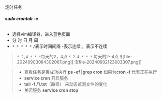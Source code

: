 定时任务
###### **sudo crontab -e** 
- 选择vim编译器，进入蓝色页面
- 分 时 日 月 周
- `* * * * *`
`/`表示时间间隔
-表示连续
，表示不连续
> `* 2,4 * * *`每天的2，4点
> `* 2-4 * * *` 每天的2~4点
> ![[file-20240903084302067.png]]
![[file-20240902123003307.png]]

>  - 查看任务是否成功执行
>  **ps -ef |grep cron** 
>  如果为**cron -f** 代表正在执行
>  - **service cron** 开启服务
>  - **tail -f /1.txt**（路径） 来动态监测文件的变化
>  - 关闭服务 **service cron stop** 
